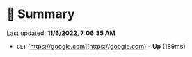 # 📖 Summary
Last updated: **11/6/2022, 7:06:35 AM**

- `GET` [https://google.com](https://google.com) - **Up** (189ms)
